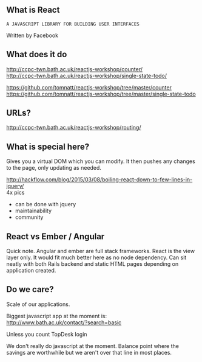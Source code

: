 ## What is React

`A JAVASCRIPT LIBRARY FOR BUILDING USER INTERFACES`

Written by Facebook

## What does it do
http://ccpc-twn.bath.ac.uk/reactjs-workshop/counter/  
http://ccpc-twn.bath.ac.uk/reactjs-workshop/single-state-todo/

https://github.com/tomnatt/reactjs-workshop/tree/master/counter  
https://github.com/tomnatt/reactjs-workshop/tree/master/single-state-todo

## URLs?
http://ccpc-twn.bath.ac.uk/reactjs-workshop/routing/

## What is special here?
Gives you a virtual DOM which you can modify. It then pushes any changes to the page, only updating as needed.

http://hackflow.com/blog/2015/03/08/boiling-react-down-to-few-lines-in-jquery/  
4x pics

* can be done with jquery
* maintainability
* community

## React vs Ember / Angular
Quick note. Angular and ember are full stack frameworks. React is the view layer only. It would fit much better here as no node dependency. Can sit neatly with both Rails backend and static HTML pages depending on application created.

## Do we care?
Scale of our applications.

Biggest javascript app at the moment is:  
http://www.bath.ac.uk/contact/?search=basic

Unless you count TopDesk login

We don't really do javascript at the moment. Balance point where the savings are worthwhile but we aren't over that line in most places.
